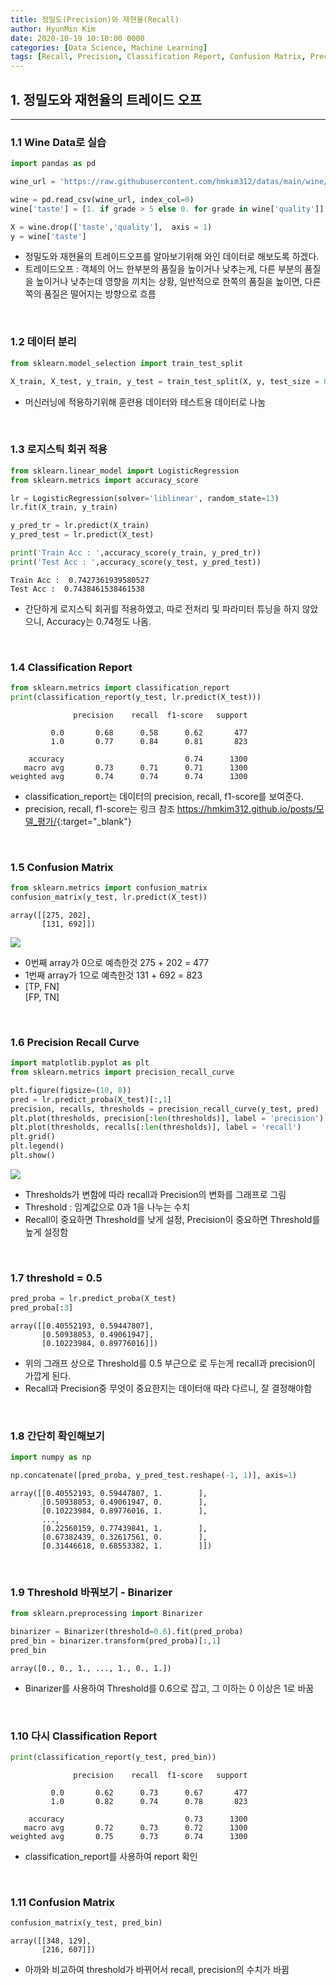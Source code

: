 ```yaml
---
title: 정밀도(Precision)와 재현율(Recall)
author: HyunMin Kim
date: 2020-10-19 10:10:00 0000
categories: [Data Science, Machine Learning]
tags: [Recall, Precision, Classification Report, Confusion Matrix, Precision Recall Curve, Threshold]
---
```


## 1. 정밀도와 재현율의 트레이드 오프
---

### 1.1 Wine Data로 실습


```python
import pandas as pd

wine_url = 'https://raw.githubusercontent.com/hmkim312/datas/main/wine/wine.csv'

wine = pd.read_csv(wine_url, index_col=0)
wine['taste'] = [1. if grade > 5 else 0. for grade in wine['quality']]

X = wine.drop(['taste','quality'],  axis = 1)
y = wine['taste']
```

- 정밀도와 재현율의 트레이드오프를 알아보기위해 와인 데이터로 해보도록 하겠다.
- 트레이드오프 : 객체의 어느 한부분의 품질을 높이거나 낮추는게, 다른 부분의 품질을 높이거나 낮추는데 영향을 끼치는 상황,  일반적으로 한쪽의 품질을 높이면, 다른쪽의 품질은 떨어지는 방향으로 흐름

<br>

### 1.2 데이터 분리


```python
from sklearn.model_selection import train_test_split

X_train, X_test, y_train, y_test = train_test_split(X, y, test_size = 0.2, random_state = 13)
```

- 머신러닝에 적용하기위해 훈련용 데이터와 테스트용 데이터로 나눔

<br>

### 1.3 로지스틱 회귀 적용


```python
from sklearn.linear_model import LogisticRegression
from sklearn.metrics import accuracy_score

lr = LogisticRegression(solver='liblinear', random_state=13)
lr.fit(X_train, y_train)

y_pred_tr = lr.predict(X_train)
y_pred_test = lr.predict(X_test)

print('Train Acc : ',accuracy_score(y_train, y_pred_tr))
print('Test Acc : ',accuracy_score(y_test, y_pred_test))
```

    Train Acc :  0.7427361939580527
    Test Acc :  0.7438461538461538


- 간단하게 로지스틱 회귀릘 적용하였고, 따로 전처리 및 파라미터 튜닝을 하지 않았으니, Accuracy는 0.74정도 나옴.

<br>

### 1.4 Classification Report

```python
from sklearn.metrics import classification_report
print(classification_report(y_test, lr.predict(X_test)))
```

                  precision    recall  f1-score   support
    
             0.0       0.68      0.58      0.62       477
             1.0       0.77      0.84      0.81       823
    
        accuracy                           0.74      1300
       macro avg       0.73      0.71      0.71      1300
    weighted avg       0.74      0.74      0.74      1300
    


- classification_report는 데이터의 precision, recall, f1-score를 보여준다.
- precision, recall, f1-score는 링크 참조 <https://hmkim312.github.io/posts/모델_평가/>{:target="_blank"}

<br>

### 1.5 Confusion Matrix


```python
from sklearn.metrics import confusion_matrix
confusion_matrix(y_test, lr.predict(X_test))
```




    array([[275, 202],
           [131, 692]])



<img src="https://user-images.githubusercontent.com/60168331/93879350-845cbf00-fd16-11ea-8c29-c28343d3a4a9.jpg">

- 0번째 array가 0으로 예측한것 275 + 202 = 477
- 1번째 array가 1으로 예측한것 131 + 692 = 823
- [TP, FN] <br>[FP, TN]

<br>

### 1.6 Precision Recall Curve

```python
import matplotlib.pyplot as plt
from sklearn.metrics import precision_recall_curve

plt.figure(figsize=(10, 8))
pred = lr.predict_proba(X_test)[:,1]
precision, recalls, thresholds = precision_recall_curve(y_test, pred)
plt.plot(thresholds, precision[:len(thresholds)], label = 'precision')
plt.plot(thresholds, recalls[:len(thresholds)], label = 'recall')
plt.grid()
plt.legend()
plt.show()
```

<img src = 'https://user-images.githubusercontent.com/60168331/96418514-d3224980-122d-11eb-8201-955f346b8c58.png'>


- Thresholds가 변함에 따라 recall과 Precision의 변화를 그래프로 그림
- Threshold : 임계값으로 0과 1을 나누는 수치
- Recall이 중요하면 Threshold를 낮게 설정, Precision이 중요하면 Threshold를 높게 설정함

<br>

### 1.7 threshold = 0.5


```python
pred_proba = lr.predict_proba(X_test)
pred_proba[:3]
```




    array([[0.40552193, 0.59447807],
           [0.50938053, 0.49061947],
           [0.10223984, 0.89776016]])



- 위의 그래프 상으로 Threshold를 0.5 부근으로 로 두는게 recall과 precision이 가깝게 된다.
- Recall과 Precision중 무엇이 중요한지는 데이터애 따라 다르니, 잘 결정해야함

<br>

### 1.8 간단히 확인해보기


```python
import numpy as np

np.concatenate([pred_proba, y_pred_test.reshape(-1, 1)], axis=1)
```


    array([[0.40552193, 0.59447807, 1.        ],
           [0.50938053, 0.49061947, 0.        ],
           [0.10223984, 0.89776016, 1.        ],
           ...,
           [0.22560159, 0.77439841, 1.        ],
           [0.67382439, 0.32617561, 0.        ],
           [0.31446618, 0.68553382, 1.        ]])



<br>

### 1.9 Threshold 바꿔보기 - Binarizer


```python
from sklearn.preprocessing import Binarizer

binarizer = Binarizer(threshold=0.6).fit(pred_proba)
pred_bin = binarizer.transform(pred_proba)[:,1]
pred_bin
```

    array([0., 0., 1., ..., 1., 0., 1.])


- Binarizer를 사용하여 Threshold를 0.6으로 잡고, 그 이하는 0 이상은 1로 바꿈

<br>

### 1.10 다시 Classification Report


```python
print(classification_report(y_test, pred_bin))
```

                  precision    recall  f1-score   support
    
             0.0       0.62      0.73      0.67       477
             1.0       0.82      0.74      0.78       823
    
        accuracy                           0.73      1300
       macro avg       0.72      0.73      0.72      1300
    weighted avg       0.75      0.73      0.74      1300
    


- classification_report를 사용하여 report 확인

<br>

### 1.11 Confusion Matrix


```python
confusion_matrix(y_test, pred_bin)
```

    array([[348, 129],
           [216, 607]])



- 아까와 비교하여 threshold가 바뀌어서 recall, precision의 수치가 바뀜
